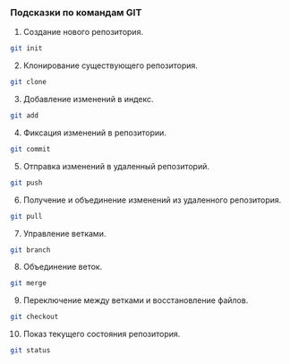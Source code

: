### Подсказки по командам GIT
1. Создание нового репозитория.
```sh 
git init
```
2. Клонирование существующего репозитория.
```sh
git clone
```
3. Добавление изменений в индекс.
```sh
git add
``` 
4. Фиксация изменений в репозитории.
```sh
git commit
```
5. Отправка изменений в удаленный репозиторий.
```sh
git push
```
6. Получение и объединение изменений из удаленного репозитория.
```sh
git pull
```
7. Управление ветками.
```sh
git branch
```
8. Объединение веток.
```sh
git merge
```
9. Переключение между ветками и восстановление файлов.
```sh
git checkout
```
10. Показ текущего состояния репозитория.
```sh
git status
```